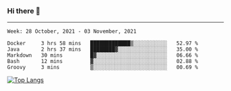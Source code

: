 ### Hi there 👋
---
<!--START_SECTION:waka-->
```text
Week: 28 October, 2021 - 03 November, 2021

Docker     3 hrs 58 mins   █████████████▒░░░░░░░░░░░   52.97 % 
Java       2 hrs 37 mins   ████████▓░░░░░░░░░░░░░░░░   35.00 % 
Markdown   30 mins         █▓░░░░░░░░░░░░░░░░░░░░░░░   06.66 % 
Bash       12 mins         ▓░░░░░░░░░░░░░░░░░░░░░░░░   02.88 % 
Groovy     3 mins          ▒░░░░░░░░░░░░░░░░░░░░░░░░   00.69 % 
```
<!--END_SECTION:waka-->

[![Top Langs](https://github-readme-stats.vercel.app/api/top-langs/?username=HyunAh-iia&layout=compact)](https://github.com/anuraghazra/github-readme-stats)
<!--
**HyunAh-iia/HyunAh-iia** is a ✨ _special_ ✨ repository because its `README.md` (this file) appears on your GitHub profile.

Here are some ideas to get you started:

- 🔭 I’m currently working on ...
- 🌱 I’m currently learning ...
- 👯 I’m looking to collaborate on ...
- 🤔 I’m looking for help with ...
- 💬 Ask me about ...
- 📫 How to reach me: ...
- 😄 Pronouns: ...
- ⚡ Fun fact: ...
-->
